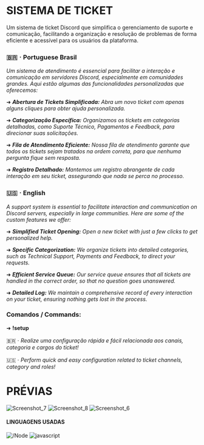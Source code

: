 # SISTEMA DE TICKET
Um sistema de ticket Discord que simplifica o gerenciamento de suporte e comunicação, facilitando a organização e resolução de problemas de forma eficiente e acessível para os usuários da plataforma.


### 🇧🇷ㆍPortuguese Brasil

*Um sistema de atendimento é essencial para facilitar a interação e comunicação em servidores Discord, especialmente em comunidades grandes. Aqui estão algumas das funcionalidades personalizadas que oferecemos:*

➜ ***Abertura de Tickets Simplificada:** Abra um novo ticket com apenas alguns cliques para obter ajuda personalizada.*

➜ ***Categorização Específica:** Organizamos os tickets em categorias detalhadas, como Suporte Técnico, Pagamentos e Feedback, para direcionar suas solicitações.*

➜ ***Fila de Atendimento Eficiente:** Nossa fila de atendimento garante que todos os tickets sejam tratados na ordem correta, para que nenhuma pergunta fique sem resposta.*

➜ ***Registro Detalhado:** Mantemos um registro abrangente de cada interação em seu ticket, assegurando que nada se perca no processo.*

### 🇺🇸ㆍEnglish

*A support system is essential to facilitate interaction and communication on Discord servers, especially in large communities. Here are some of the custom features we offer:*

➜ ***Simplified Ticket Opening:** Open a new ticket with just a few clicks to get personalized help.*

➜ ***Specific Categorization:** We organize tickets into detailed categories, such as Technical Support, Payments and Feedback, to direct your requests.*

➜ ***Efficient Service Queue:** Our service queue ensures that all tickets are handled in the correct order, so that no question goes unanswered.*

➜ ***Detailed Log:** We maintain a comprehensive record of every interaction on your ticket, ensuring nothing gets lost in the process.*


### Comandos / Commands:

➜ **!setup** 

🇧🇷ㆍ*Realize uma configuração rápida e fácil relacionada aos canais, categoria e cargos do ticket!*

🇺🇸ㆍ*Perform quick and easy configuration related to ticket channels, category and roles!*


# PRÉVIAS

![Screenshot_7](https://github.com/ytbielbr01/sistema-de-ticket/assets/107739037/d54da961-6eab-4455-981c-7121527316b0)
![Screenshot_8](https://github.com/ytbielbr01/sistema-de-ticket/assets/107739037/bd7e70ad-ad31-4d96-8b5f-3f386a74e2a2)
![Screenshot_6](https://github.com/ytbielbr01/sistema-de-ticket/assets/107739037/6c8740a3-99c3-4355-b10f-71a6e4bfad2b)


#### LINGUAGENS USADAS

![/Node](https://img.shields.io/badge/Node.js-43853D?style=for-the-badge&logo=node.js&logoColor=white) ![javascript](https://img.shields.io/badge/JavaScript-F7DF1E?style=for-the-badge&logo=javascript&logoColor=black)
